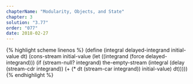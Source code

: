 ```yaml
---
chapterName: "Modularity, Objects, and State"
chapter: 3
solution: "3.77"
order: "077"
date: 2018-02-27 
---
```


{% highlight scheme linenos %}
(define (integral delayed-integrand initial-value dt)
  (cons-stream initial-value
			   (let ((integrand (force delayed-integrand)))
				 (if (stream-null? integrand)
					 the-empty-stream
                     (integral (delay (stream-cdr integrand))
                               (+ (* dt (stream-car integrand))
                                  initial-value)
                               dt)))))
{% endhighlight %}
